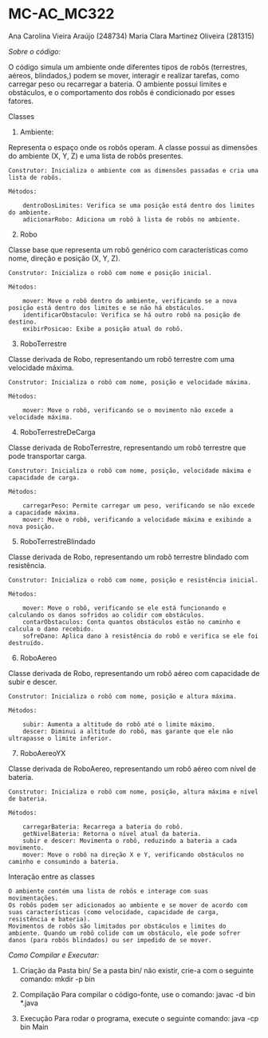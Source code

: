 # MC-AC_MC322
Ana Carolina Vieira Araújo (248734)
Maria Clara Martinez Oliveira (281315)

*Sobre o código:*

O código simula um ambiente onde diferentes tipos de robôs (terrestres, aéreos, blindados,) podem se mover, interagir e realizar tarefas, como carregar peso ou recarregar a bateria. O ambiente possui limites e obstáculos, e o comportamento dos robôs é condicionado por esses fatores.

Classes

1. Ambiente:

Representa o espaço onde os robôs operam. A classe possui as dimensões do ambiente (X, Y, Z) e uma lista de robôs presentes.

    Construtor: Inicializa o ambiente com as dimensões passadas e cria uma lista de robôs.

    Métodos:

        dentroDosLimites: Verifica se uma posição está dentro dos limites do ambiente.
        adicionarRobo: Adiciona um robô à lista de robôs no ambiente.

2. Robo

Classe base que representa um robô genérico com características como nome, direção e posição (X, Y, Z).

    Construtor: Inicializa o robô com nome e posição inicial.

    Métodos:

        mover: Move o robô dentro do ambiente, verificando se a nova posição está dentro dos limites e se não há obstáculos.
        identificarObstaculo: Verifica se há outro robô na posição de destino.
        exibirPosicao: Exibe a posição atual do robô.

3. RoboTerrestre

Classe derivada de Robo, representando um robô terrestre com uma velocidade máxima.

    Construtor: Inicializa o robô com nome, posição e velocidade máxima.

    Métodos:

        mover: Move o robô, verificando se o movimento não excede a velocidade máxima.

4. RoboTerrestreDeCarga

Classe derivada de RoboTerrestre, representando um robô terrestre que pode transportar carga.

    Construtor: Inicializa o robô com nome, posição, velocidade máxima e capacidade de carga.

    Métodos:

        carregarPeso: Permite carregar um peso, verificando se não excede a capacidade máxima.
        mover: Move o robô, verificando a velocidade máxima e exibindo a nova posição.

5. RoboTerrestreBlindado

Classe derivada de Robo, representando um robô terrestre blindado com resistência.

    Construtor: Inicializa o robô com nome, posição e resistência inicial.

    Métodos:

        mover: Move o robô, verificando se ele está funcionando e calculando os danos sofridos ao colidir com obstáculos.
        contarObstaculos: Conta quantos obstáculos estão no caminho e calcula o dano recebido.
        sofreDano: Aplica dano à resistência do robô e verifica se ele foi destruído.

6. RoboAereo

Classe derivada de Robo, representando um robô aéreo com capacidade de subir e descer.

    Construtor: Inicializa o robô com nome, posição e altura máxima.

    Métodos:

        subir: Aumenta a altitude do robô até o limite máximo.
        descer: Diminui a altitude do robô, mas garante que ele não ultrapasse o limite inferior.

7. RoboAereoYX

Classe derivada de RoboAereo, representando um robô aéreo com nível de bateria.

    Construtor: Inicializa o robô com nome, posição, altura máxima e nível de bateria.

    Métodos:

        carregarBateria: Recarrega a bateria do robô.
        getNivelBateria: Retorna o nível atual da bateria.
        subir e descer: Movimenta o robô, reduzindo a bateria a cada movimento.
        mover: Move o robô na direção X e Y, verificando obstáculos no caminho e consumindo a bateria.

Interação entre as classes

    O ambiente contém uma lista de robôs e interage com suas movimentações.
    Os robôs podem ser adicionados ao ambiente e se mover de acordo com suas características (como velocidade, capacidade de carga, resistência e bateria).
    Movimentos de robôs são limitados por obstáculos e limites do ambiente. Quando um robô colide com um obstáculo, ele pode sofrer danos (para robôs blindados) ou ser impedido de se mover.


*Como Compilar e Executar:*

1. Criação da Pasta bin/
Se a pasta bin/ não existir, crie-a com o seguinte comando:
mkdir -p bin

2. Compilação
Para compilar o código-fonte, use o comando:
javac -d bin *.java

3. Execução
Para rodar o programa, execute o seguinte comando:
java -cp bin Main